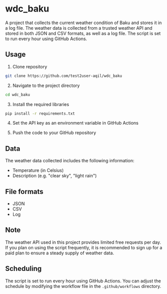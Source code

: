 # wdc_baku

A project that collects the current weather condition of Baku and stores it in a log file. The weather data is collected from a trusted weather API and stored in both JSON and CSV formats, as well as a log file. The script is set to run every hour using GitHub Actions.

## Usage

1. Clone repository

```bash
git clone https://github.com/test2user-aqil/wdc_baku
```

2. Navigate to the project directory

```bash
cd wdc_baku
```

3. Install the required libraries

```bash
pip install -r requirements.txt
```

4. Set the API key as an environment variable in GitHub Actions

5. Push the code to your GitHub repository

## Data

The weather data collected includes the following information:

-   Temperature (in Celsius)
-   Description (e.g. "clear sky", "light rain")

## File formats

-   JSON
-   CSV
-   Log

## Note

The weather API used in this project provides limited free requests per day. If you plan on using the script frequently, it is recommended to sign up for a paid plan to ensure a steady supply of weather data.

## Scheduling

The script is set to run every hour using GitHub Actions. You can adjust the schedule by modifying the workflow file in the `.github/workflows` directory.
